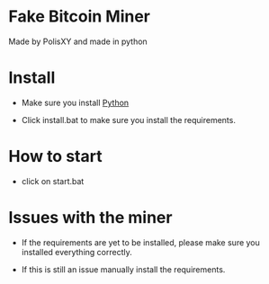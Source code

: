 # Fake Bitcoin Miner
Made by PolisXY and made in python

# Install

- Make sure you install [Python](https://python.org/download)

- Click install.bat to make sure you install the requirements.


# How to start

- click on start.bat


# Issues with the miner

- If the requirements are yet to be installed, please make sure you installed everything correctly.

- If this is still an issue manually install the requirements.
